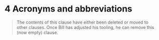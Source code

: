 # 4 Acronyms and abbreviations

> The contents of this clause have either been deleted or moved to other clauses. Once Bill has adjusted his tooling, he can remove this (now empty) clause.
